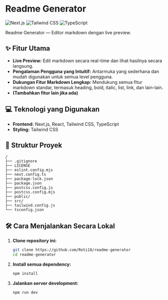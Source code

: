 # Readme Generator

![Next.js](https://img.shields.io/badge/Next.js-000000?style=for-the-badge&logo=nextjs&logoColor=white) ![Tailwind CSS](https://img.shields.io/badge/Tailwind_CSS-38B2AC?style=for-the-badge&logo=tailwind-css&logoColor=white) ![TypeScript](https://img.shields.io/badge/typescript-%23007ACC.svg?style=for-the-badge&logo=typescript&logoColor=white)

Readme Generator — Editor markdown dengan live preview.

## ✨ Fitur Utama

- **Live Preview:** Edit markdown secara real-time dan lihat hasilnya secara langsung.
- **Pengalaman Pengguna yang Intuitif:** Antarmuka yang sederhana dan mudah digunakan untuk semua level pengguna.
- **Dukungan Fitur Markdown Lengkap:** Mendukung semua fitur markdown standar, termasuk heading, bold, italic, list, link, dan lain-lain.
- **(Tambahkan fitur lain jika ada)**

## 💻 Teknologi yang Digunakan

- **Frontend:** Next.js, React, Tailwind CSS, TypeScript
- **Styling:** Tailwind CSS

## 📂 Struktur Proyek

```
/
├── .gitignore
├── LICENSE
├── eslint.config.mjs
├── next.config.ts
├── package-lock.json
├── package.json
├── postcss.config.js
├── postcss.config.mjs
├── public/
├── src/
├── tailwind.config.js
└── tsconfig.json
```

## 🛠️ Cara Menjalankan Secara Lokal

1. **Clone repository ini:**
   ```bash
   git clone https://github.com/Roti18/readme-generator
   cd readme-generator
   ```
2. **Install semua dependency:**
   ```bash
   npm install
   ```
3. **Jalankan server development:**
   ```bash
   npm run dev
   ```
